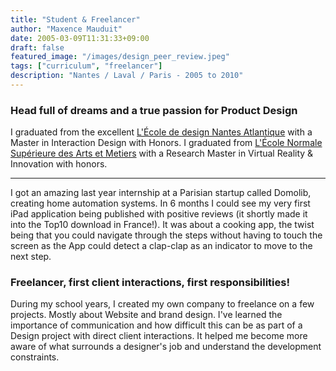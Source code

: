 ```yaml
---
title: "Student & Freelancer"
author: "Maxence Mauduit"
date: 2005-03-09T11:31:33+09:00
draft: false
featured_image: "/images/design_peer_review.jpeg"
tags: ["curriculum", "freelancer"]
description: "Nantes / Laval / Paris - 2005 to 2010"
---
```

### Head full of dreams and a true passion for Product Design
I graduated from the excellent [L'École de design Nantes Atlantique](https://wwww.lecolededesign.com) with a Master in Interaction Design with Honors.
I graduated from [L'École Normale Supérieure des Arts et Metiers](https://artsetmetiers.fr/en) with a Research Master in Virtual Reality & Innovation with honors.

---
I got an amazing last year internship at a Parisian startup called Domolib, creating home automation systems. In 6 months I could see my very first iPad application being published with positive reviews (it shortly made it into the Top10 download in France!). It was about a cooking app, the twist being that you could navigate through the steps without having to touch the screen as the App could detect a clap-clap as an indicator to move to the next step.

### Freelancer, first client interactions, first responsibilities!
During my school years, I created my own company to freelance on a few projects. Mostly about Website and brand design. I've learned the importance of communication and how difficult this can be as part of a Design project with direct client interactions. It helped me become more aware of what surrounds a designer's job and understand the development constraints.